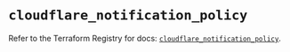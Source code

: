 # `cloudflare_notification_policy`

Refer to the Terraform Registry for docs: [`cloudflare_notification_policy`](https://registry.terraform.io/providers/cloudflare/cloudflare/4.49.1/docs/resources/notification_policy).
